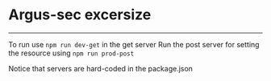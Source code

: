 # Argus-sec excersize
---

To run use `npm run dev-get` in the get server
Run the post server for setting the resource using `npm run prod-post`

Notice that servers are hard-coded in the package.json


